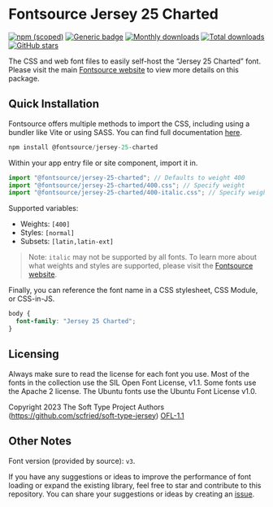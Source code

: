 # Fontsource Jersey 25 Charted

[![npm (scoped)](https://img.shields.io/npm/v/@fontsource/jersey-25-charted?color=brightgreen)](https://www.npmjs.com/package/@fontsource/jersey-25-charted) [![Generic badge](https://img.shields.io/badge/fontsource-passing-brightgreen)](https://github.com/fontsource/fontsource) [![Monthly downloads](https://badgen.net/npm/dm/@fontsource/jersey-25-charted)](https://github.com/fontsource/fontsource) [![Total downloads](https://badgen.net/npm/dt/@fontsource/jersey-25-charted)](https://github.com/fontsource/fontsource) [![GitHub stars](https://img.shields.io/github/stars/fontsource/fontsource.svg?style=social&label=Star)](https://github.com/fontsource/fontsource/stargazers)

The CSS and web font files to easily self-host the “Jersey 25 Charted” font. Please visit the main [Fontsource website](https://fontsource.org/fonts/jersey-25-charted) to view more details on this package.

## Quick Installation

Fontsource offers multiple methods to import the CSS, including using a bundler like Vite or using SASS. You can find full documentation [here](https://fontsource.org/docs/getting-started/introduction).

```javascript
npm install @fontsource/jersey-25-charted
```

Within your app entry file or site component, import it in.

```javascript
import "@fontsource/jersey-25-charted"; // Defaults to weight 400
import "@fontsource/jersey-25-charted/400.css"; // Specify weight
import "@fontsource/jersey-25-charted/400-italic.css"; // Specify weight and style
```

Supported variables:
- Weights: `[400]`
- Styles: `[normal]`
- Subsets: `[latin,latin-ext]`

> Note: `italic` may not be supported by all fonts. To learn more about what weights and styles are supported, please visit the [Fontsource website](https://fontsource.org/fonts/jersey-25-charted).

Finally, you can reference the font name in a CSS stylesheet, CSS Module, or CSS-in-JS.

```css
body {
  font-family: "Jersey 25 Charted";
}
```

## Licensing
Always make sure to read the license for each font you use. Most of the fonts in the collection use the SIL Open Font License, v1.1. Some fonts use the Apache 2 license. The Ubuntu fonts use the Ubuntu Font License v1.0.

Copyright 2023 The Soft Type Project Authors (https://github.com/scfried/soft-type-jersey)
[OFL-1.1](https://openfontlicense.org)

## Other Notes
Font version (provided by source): `v3`.

If you have any suggestions or ideas to improve the performance of font loading or expand the existing library, feel free to star and contribute to this repository. You can share your suggestions or ideas by creating an [issue](https://github.com/fontsource/fontsource/issues).